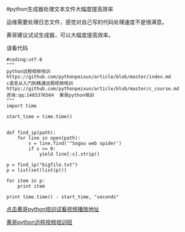 #python生成器处理文本文件大幅度提高效率

运维需要处理日志文件，感觉对自己写的代码处理速度不是很满意。  

黄哥建议试试生成器，可以大幅度提高效率。  

请看代码  


    #coding:utf-8
    """
    python远程视频培训
    https://github.com/pythonpeixun/article/blob/master/index.md
    c语言从入门到精通远程视频培训
    https://github.com/pythonpeixun/article/blob/master/c_course.md
    咨询:qq:1465376564  黄哥python培训
    """
    import time

    start_time = time.time()


    def find_ip(path):
        for line in open(path):
            s = line.find('"Sogou web spider')
            if s >= 0:
                yield line[:s].strip()

    p = find_ip("bigfile.txt")
    p = list(set(list(p)))

    for item in p:
        print item

    print time.time() - start_time, "seconds"


[点击黄哥python培训试看视频播放地址](https://github.com/pythonpeixun/article/blob/master/python_shiping.md)

[黄哥python远程视频培训班](https://github.com/pythonpeixun/article/blob/master/index.md)
